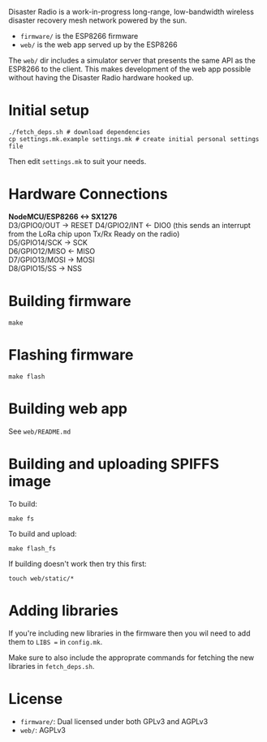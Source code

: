
Disaster Radio is a work-in-progress long-range, low-bandwidth wireless disaster recovery mesh network powered by the sun.

* `firmware/` is the ESP8266 firmware
* `web/` is the web app served up by the ESP8266

The `web/` dir includes a simulator server that presents the same API as the ESP8266 to the client. This makes development of the web app possible without having the Disaster Radio hardware hooked up.

# Initial setup

```
./fetch_deps.sh # download dependencies
cp settings.mk.example settings.mk # create initial personal settings file
```

Then edit `settings.mk` to suit your needs.

# Hardware Connections  

**NodeMCU/ESP8266 <-> SX1276**  
D3/GPIO0/OUT -> RESET 
D4/GPIO2/INT <- DIO0 (this sends an interrupt from the LoRa chip upon Tx/Rx Ready on the radio)  
D5/GPIO14/SCK -> SCK  
D6/GPIO12/MISO <- MISO  
D7/GPIO13/MOSI -> MOSI  
D8/GPIO15/SS -> NSS  

# Building firmware

```
make
```

# Flashing firmware

```
make flash
```

# Building web app

See `web/README.md`

# Building and uploading SPIFFS image

To build:

```
make fs
```

To build and upload:

```
make flash_fs
```

If building doesn't work then try this first:

```
touch web/static/*
```

# Adding libraries

If you're including new libraries in the firmware then you wil need to add them to `LIBS =` in `config.mk`. 

Make sure to also include the approprate commands for fetching the new libraries in `fetch_deps.sh`.

# License

* `firmware/`: Dual licensed under both GPLv3 and AGPLv3
* `web/`: AGPLv3

